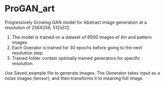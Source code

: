 # ProGAN_art

Progressively Growing GAN model for Abstract image generation at a resolution of 256X256, 512x512.

1. The model is trained on a dataset of 6500 images of Art and pattern images.
2. Each Gnerator is trained for 30 epochs before going to the next resolution step.
3.  Trained folder contain optimally trained generators for specific resolution.

Use Saved_example file to generate images. The Generator takes input as a noise images (tensor), and then transforms it to meaning full image.


